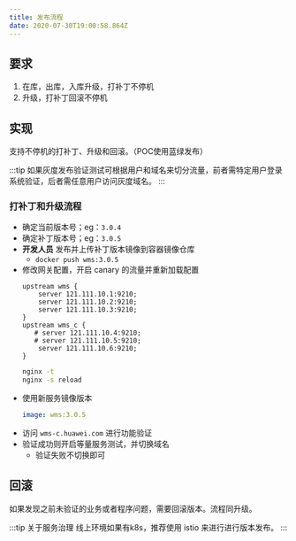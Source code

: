 ```yaml
---
title: 发布流程
date: 2020-07-30T19:00:58.864Z
---
```


## 要求

1. 在库，出库，入库升级，打补丁不停机
2. 升级，打补丁回滚不停机

## 实现

支持不停机的打补丁、升级和回滚。（POC使用蓝绿发布）

:::tip
如果灰度发布验证测试可根据用户和域名来切分流量，前者需特定用户登录系统验证，后者需任意用户访问灰度域名。
:::

### 打补丁和升级流程
- 确定当前版本号；eg：`3.0.4`
- 确定补丁版本号；eg：`3.0.5`
- **开发人员** 发布并上传补丁版本镜像到容器镜像仓库
  - `docker push wms:3.0.5`
- 修改网关配置，开启 canary 的流量并重新加载配置
    ```nginx
    upstream wms {
        server 121.111.10.1:9210;
        server 121.111.10.2:9210;
        server 121.111.10.3:9210;
    }
    upstream wms_c {
       # server 121.111.10.4:9210;
       # server 121.111.10.5:9210;
        server 121.111.10.6:9210;
    }
    ```
    ```sh
    nginx -t
    nginx -s reload
    ```
- 使用新服务镜像版本
    ```yaml
    image: wms:3.0.5
    ```
- 访问 `wms-c.huawei.com` 进行功能验证
- 验证成功则开启等量服务测试，并切换域名
  - 验证失败不切换即可

## 回滚

如果发现之前未验证的业务或者程序问题，需要回滚版本。流程同升级。

:::tip 关于服务治理
线上环境如果有k8s，推荐使用 istio 来进行进行版本发布。
:::

